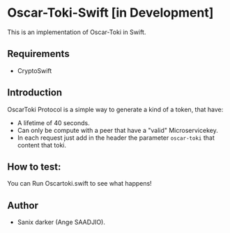 # Oscar-Toki-Swift [in Development]

This is an implementation of Oscar-Toki in Swift.

## Requirements

- CryptoSwift

## Introduction

OscarToki Protocol is a simple way to generate a kind of a token, that have:

- A lifetime of 40 seconds.
- Can only be compute with a peer that have a "valid" Microservicekey.
- In each request just add in the header the parameter `oscar-toki` that content that toki.

## How to test:

You can Run Oscartoki.swift to see what happens!

## Author

- Sanix darker (Ange SAADJIO).